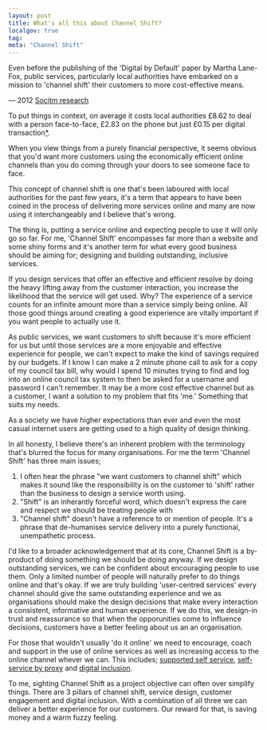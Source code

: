 ```yaml
---
layout: post
title: What's all this about Channel Shift?
localgov: true
tag:
meta: "Channel Shift"
---
```


Even before the publishing of the 'Digital by Default' paper by Martha Lane-Fox, public services, particularly local authorities have embarked on a mission to 'channel shift' their customers to more cost-effective means.

<div class="marginalia" id="#footnote1">
	<div class="marginalia__body--right  desk-one-fifth">— 2012 <a href="">Socitm research</a></div>
</div>

To put things in context, on average it costs local authorities £8.62 to deal with a person face-to-face, £2.83 on the phone but just £0.15 per digital transaction<a href="#footnote1">*</a>.

When you view things from a purely financial perspective, it seems obvious that you'd want more customers using the economically efficient online channels than you do coming through your doors to see someone face to face.

This concept of channel shift is one that's been laboured with local authorities for the past few years, it's a term that appears to have been coined in the process of delivering more services online and many are now using it interchangeably and I believe that's wrong.

The thing is, putting a service online and expecting people to use it will only go so far. For me, 'Channel Shift' encompasses far more than a website and some shiny forms and it's another term for what every good business should be aiming for; designing and building outstanding, inclusive services.

If you design services that offer an effective and efficient resolve by doing the heavy lifting away from the customer interaction, you increase the likelihood that the service will get used. Why? The experience of a service counts for an infinite amount more than a service simply being online. All those good things around creating a good experience are vitally important if you want people to actually use it. 

As public services, we want customers to shift because it's more efficient for us but until those services are a more enjoyable and effective experience for people, we can't expect to make the kind of savings required by our budgets. If I know I can make a 2 minute phone call to ask for a copy of my council tax bill, why would I spend 10 minutes trying to find and log into an online council tax system to then be asked for a username and password I can't remember. It may be a more cost effective channel but as a customer, I want a solution to my problem that fits 'me.' Something that suits my needs.

As a society we have higher expectations than ever and even the most casual internet users are getting used to a high quality of design thinking.

In all honesty, I believe there's an inherent problem with the terminology that's blurred the focus for many organisations. For me the term 'Channel Shift' has three main issues; 

1. I often hear the phrase "we want customers to channel shift" which makes it sound like the responsibility is on the customer to 'shift' rather than the business to design a service worth using. 
2. "Shift" is an inherantly forceful word, which doesn't express the care and respect we should be treating people with
3. "Channel shift" doesn't have a reference to or mention of people. It's a phrase that de-humanises service delivery into a purely functional, unempathetic process.

I'd like to a broader acknowledgement that at its core, Channel Shift is a by-product of doing something we should be doing anyway. If we design outstanding services, we can be confident about encouraging people to use them. Only a limited number of people will naturally prefer to do things online and that's okay. If we are truly building 'user-centred services' every channel should give the same outstanding experience and we as organisations should make the design decisions that make every interaction a consistent, informative and human experience. If we do this, we design-in trust and reassurance so that when the opporunities come to influence decisions, customers have a better feeling about us an an organisation.

For those that wouldn't usually 'do it online' we need to encourage, coach and support in the use of online services as well as increasing access to the online channel whever we can. This includes; [supported self service](https://www.gov.uk/service-manual/assisted-digital), [self-service by proxy](https://www.gov.uk/service-manual/assisted-digital) and [digital inclusion](https://www.gov.uk/government/publications/government-digital-inclusion-strategy/government-digital-inclusion-strategy). 

To me, sighting Channel Shift as a project objective can often over simplify things. There are 3 pillars of channel shift, service design, customer engagement and digital inclusion. With a combination of all three we can deliver a better experience for our customers. Our reward for that, is saving money and a warm fuzzy feeling.
